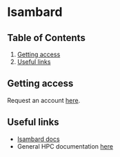 # Isambard

<!--BEGIN TOC-->
## Table of Contents
1. [Getting access](#getting-access)
2. [Useful links](#useful-links)

<!--END TOC-->

## Getting access <a id="toc-tag-mdtoc" name="getting-access"></a>

Request an account [here](https://gw4-isambard.github.io/docs/user-guide/requestaccount.html).

## Useful links <a id="toc-tag-mdtoc" name="useful-links"></a>

- [Isambard docs](https://gw4-isambard.github.io/docs/index.html)
- General HPC documentation [here](https://www.acrc.bris.ac.uk/protected/hpc-docs/index.html)
